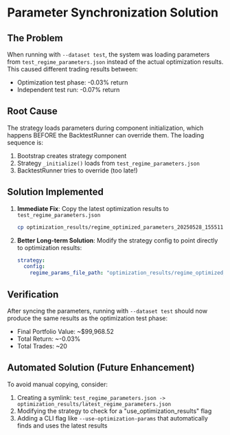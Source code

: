 # Parameter Synchronization Solution

## The Problem
When running with `--dataset test`, the system was loading parameters from `test_regime_parameters.json` instead of the actual optimization results. This caused different trading results between:
- Optimization test phase: -0.03% return
- Independent test run: -0.07% return

## Root Cause
The strategy loads parameters during component initialization, which happens BEFORE the BacktestRunner can override them. The loading sequence is:
1. Bootstrap creates strategy component
2. Strategy `_initialize()` loads from `test_regime_parameters.json`
3. BacktestRunner tries to override (too late!)

## Solution Implemented
1. **Immediate Fix**: Copy the latest optimization results to `test_regime_parameters.json`
   ```bash
   cp optimization_results/regime_optimized_parameters_20250528_155511.json test_regime_parameters.json
   ```

2. **Better Long-term Solution**: Modify the strategy config to point directly to optimization results:
   ```yaml
   strategy:
     config:
       regime_params_file_path: "optimization_results/regime_optimized_parameters_20250528_155511.json"
   ```

## Verification
After syncing the parameters, running with `--dataset test` should now produce the same results as the optimization test phase:
- Final Portfolio Value: ~$99,968.52
- Total Return: ~-0.03%
- Total Trades: ~20

## Automated Solution (Future Enhancement)
To avoid manual copying, consider:
1. Creating a symlink: `test_regime_parameters.json -> optimization_results/latest_regime_parameters.json`
2. Modifying the strategy to check for a "use_optimization_results" flag
3. Adding a CLI flag like `--use-optimization-params` that automatically finds and uses the latest results